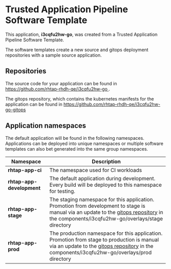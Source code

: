 # Trusted Application Pipeline Software Template

This application, **i3cqfu2hw-go**, was created from a Trusted Application Pipeline Software Template.

The software templates create a new source and gitops deployment repositories with a sample source application. 

## Repositories

The source code for your application can be found in [https://github.com/rhtap-rhdh-qe/i3cqfu2hw-go ](https://github.com/rhtap-rhdh-qe/i3cqfu2hw-go ).
 
The gitops repository, which contains the kubernetes manifests for the application can be found in 
[https://github.com/rhtap-rhdh-qe/i3cqfu2hw-go-gitops ](https://github.com/rhtap-rhdh-qe/i3cqfu2hw-go-gitops ) 

## Application namespaces 

The default application will be found in the following namespaces. Applications can be deployed into unique namespaces or multiple software templates can also bet generated into the same group namespaces.  

|  Namespace   |  Description   |  
| -------- | -------- |
| **rhtap-app-ci** | The namespace used for CI workloads |
| **rhtap-app-development** | The default application during development. Every build will be deployed to this namespace for testing. |
| **rhtap-app-stage** | The staging namespace for this application. Promotion from development to stage is manual via an update to the [gitops repository](https://github.com/rhtap-rhdh-qe/i3cqfu2hw-go-gitops ) in the components/i3cqfu2hw-go/overlays/stage directory |
| **rhtap-app-prod** | The production namespace for this application. Promotion from stage to production is manual via an update to the [gitops repository](https://github.com/rhtap-rhdh-qe/i3cqfu2hw-go-gitops ) in the components/i3cqfu2hw-go/overlays/prod directory |